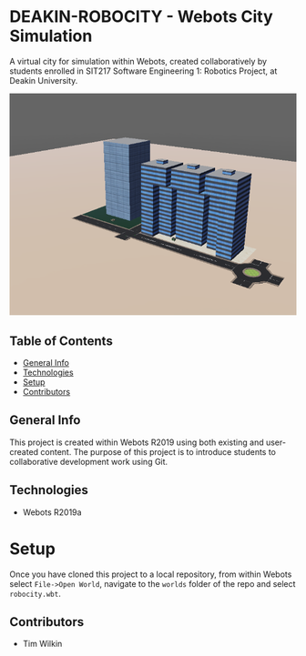 # DEAKIN-ROBOCITY - Webots City Simulation

A virtual city for simulation within Webots, created collaboratively by students enrolled in SIT217 Software Engineering 1: Robotics Project, at Deakin University.

![Deakin Robocity](media/robocityv0.1.png)

## Table of Contents
* [General Info](#general-info)
* [Technologies](#technologies)
* [Setup](#setup)
* [Contributors](#contributors)

## General Info
This project is created within Webots R2019 using both existing and user-created content. The purpose of this project is to introduce students to collaborative development work using Git.

## Technologies
* Webots R2019a

# Setup
Once you have cloned this project to a local repository, from within Webots select `File->Open World`, navigate to the `worlds` folder of the repo and select `robocity.wbt`.

## Contributors

*  Tim Wilkin
